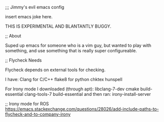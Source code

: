 ;;; Jimmy's evil emacs config

insert emacs joke here.

THIS IS EXPERIMENTAL AND BLANTANTLY BUGGY.

;; About

Suped up emacs for someone who is a vim guy, but wanted to play with something,
and use something that is really super configureable.

;; Flycheck Needs

Flycheck depends on external tools for checking.

I have:
   Clang for C/C++
   flake8 for python
   chktex
   hunspell

For Irony mode I downloaded (through apt):
    libclang-7-dev
    cmake
    build-essential
    clang-tools-7
    build-essential
and then ran:
    irony-install-server

;; Irony mode for ROS
https://emacs.stackexchange.com/questions/28026/add-include-paths-to-flycheck-and-to-company-irony




